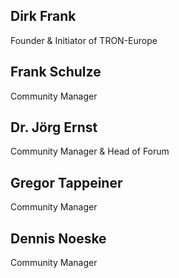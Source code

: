## Dirk Frank
Founder & Initiator of TRON-Europe

## Frank Schulze
Community Manager

## Dr. Jörg Ernst
Community Manager & Head of Forum

## Gregor Tappeiner
Community Manager

## Dennis Noeske
Community Manager 
